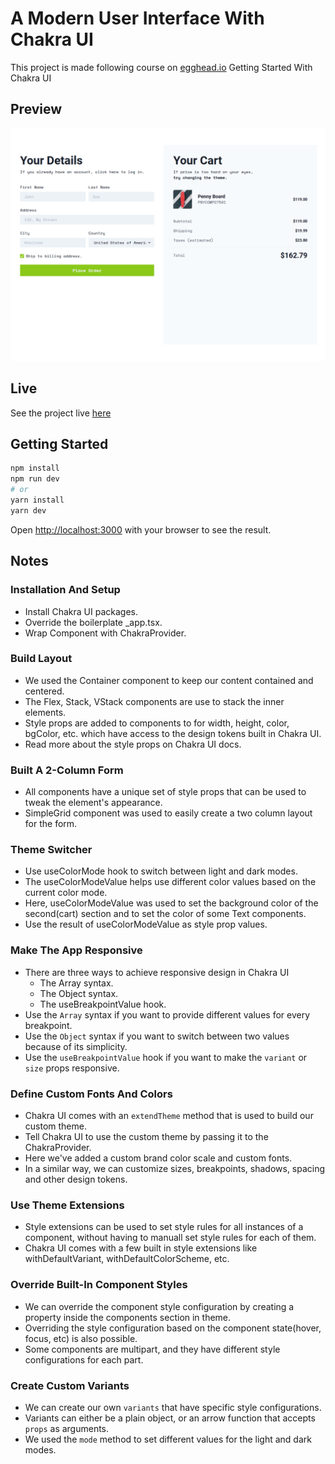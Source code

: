 # A Modern User Interface With Chakra UI

This project is made following course on [egghead.io](https://egghead.io/courses/build-a-modern-user-interface-with-chakra-ui-fac68106) Getting Started With Chakra UI

## Preview

![Preview image of the Order Page User Interface made with Chakra UI](./public/images/preview.png)

## Live

See the project live [here](https://chakra-order-page.vercel.app)

## Getting Started

```bash
npm install
npm run dev
# or
yarn install
yarn dev
```

Open [http://localhost:3000](http://localhost:3000) with your browser to see the result.

## Notes

### Installation And Setup

- Install Chakra UI packages.
- Override the boilerplate \_app.tsx.
- Wrap Component with ChakraProvider.

### Build Layout

- We used the Container component to keep our content contained and centered.
- The Flex, Stack, VStack components are use to stack the inner elements.
- Style props are added to components to for width, height, color, bgColor, etc. which have access to the design tokens built in Chakra UI.
- Read more about the style props on Chakra UI docs.

### Built A 2-Column Form

- All components have a unique set of style props that can be used to tweak the element's appearance.
- SimpleGrid component was used to easily create a two column layout for the form.

### Theme Switcher

- Use useColorMode hook to switch between light and dark modes.
- The useColorModeValue helps use different color values based on the current color mode.
- Here, useColorModeValue was used to set the background color of the second(cart) section and to set the color of some Text components.
- Use the result of useColorModeValue as style prop values.

### Make The App Responsive

- There are three ways to achieve responsive design in Chakra UI
  - The Array syntax.
  - The Object syntax.
  - The useBreakpointValue hook.
- Use the `Array` syntax if you want to provide different values for every breakpoint.
- Use the `Object` syntax if you want to switch between two values because of its simplicity.
- Use the `useBreakpointValue` hook if you want to make the `variant` or `size` props responsive.

### Define Custom Fonts And Colors

- Chakra UI comes with an `extendTheme` method that is used to build our custom theme.
- Tell Chakra UI to use the custom theme by passing it to the ChakraProvider.
- Here we've added a custom brand color scale and custom fonts.
- In a similar way, we can customize sizes, breakpoints, shadows, spacing and other design tokens.

### Use Theme Extensions

- Style extensions can be used to set style rules for all instances of a component, without having to manuall set style rules for each of them.
- Chakra UI comes with a few built in style extensions like withDefaultVariant, withDefaultColorScheme, etc.

### Override Built-In Component Styles

- We can override the component style configuration by creating a property inside the components section in theme.
- Overriding the style configuration based on the component state(hover, focus, etc) is also possible.
- Some components are multipart, and they have different style configurations for each part.

### Create Custom Variants

- We can create our own `variants` that have specific style configurations.
- Variants can either be a plain object, or an arrow function that accepts `props` as arguments.
- We used the `mode` method to set different values for the light and dark modes.
